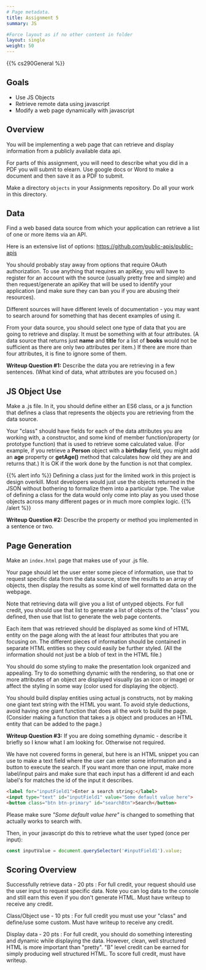 ```yaml
---
# Page metadata.
title: Assignment 5
summary: JS

#Force layout as if no other content in folder
layout: single
weight: 50
---
```


{{% cs290General %}}

## Goals

* Use JS Objects
* Retrieve remote data using javascript
* Modify a web page dynamically with javascript

## Overview

You will be implementing a web page that can retrieve and display information from
a publicly available data api.

For parts of this assignment, you will need to describe what you did in a PDF you will
submit to elearn. Use google docs or Word to make a document and then save it as a PDF to submit.

Make a directory `objects` in your Assignments repository. Do all your work in this directory.

## Data

Find a web based data source from which your application can retrieve a list of one
or more items via an API.

Here is an extensive list of options:
https://github.com/public-apis/public-apis

You should probably stay away from options that require OAuth authorization. To use anything that
requires an apiKey, you will have to register for an account with the source (usually pretty
free and simple) and then request/generate an apiKey that will be used to identify your application
(and make sure they can ban you if you are abusing their resources).

Different sources will have different levels of documentation - you may want to search around
for something that has decent examples of using it.

From your data source, you should select one type of data that you are going to retrieve and display.
It must be something with at four attributes. (A data source that returns just **name** and **title**
for a list of **books** would not be sufficient as there are only two attributes per item.) If there
are more than four attributes, it is fine to ignore some of them.

**Writeup Question #1:** Describe the data you are retrieving in a few sentences. (What kind of
data, what attributes are you focused on.)

## JS Object Use

Make a .js file. In it, you should define either an ES6 class, or a js function that defines a class
that represents the objects you are retrieving from the data source.

Your "class" should have fields for each of the data attributes you are working with, a constructor,
and some kind of member function/property (or prototype function) that is used to retrieve some calculated
value. (For example, if you retrieve a **Person** object with a **birthday** field, you might add
an **age** property or **getAge()** method that calculates how old they are and returns that.) It is
OK if the work done by the function is not that complex.

{{% alert info %}}
Defining a class just for the limited work in this project is design overkill. Most developers would
just use the objects returned in the JSON without bothering to formalize them into a particular
type. The value of defining a class for the data would only come into play as you used those
objects across many different pages or in much more complex logic.
{{% /alert %}}

**Writeup Question #2:** Describe the property or method you implemented in a sentence or two.

## Page Generation

Make an `index.html` page that makes use of your .js file.

Your page should let the user enter some piece of information, use that to request specific data
from the data source, store the results to an array of objects, then display the results as some
kind of well formatted data on the webpage.

Note that retrieving data will give you a list of untyped objects. For full credit, you should
use that list to generate a list of objects of the "class" you defined, then use that list
to generate the web page contents.

Each item that was retrieved should be displayed as some kind of HTML entity on the page along
with the at least four attributes that you are focusing on. The different pieces of information
should be contained in separate HTML entities so they could easily be further styled. (All
the information should not just be a blob of text in the HTML file.)

You should do some styling to make the presentation look organized and appealing. Try
to do something dynamic with the rendering, so that one or more attributes of an object are displayed
visually (as an icon or image) or affect the styling in some way (color used for displaying
the object).

You should build display entities using actual js constructs, not by making one giant text string
with the HTML you want. To avoid style deductions, avoid having one giant function that does
all the work to build the page. (Consider making a function that takes a js object and produces
an HTML entity that can be added to the page.)

**Writeup Question #3:** If you are doing something dynamic - describe it briefly so I know what
I am looking for. Otherwise not required.

We have not covered forms in general, but here is an HTML snippet you can use to make a text field
where the user can enter some information and a button to execute the search. If you want more than
one input, make more label/input pairs and make sure that each input has a different id and each
label's for matches the id of the input it describes.

~~~ html
<label for="inputField1">Enter a search string:</label>
<input type="text" id="inputField1" value="Some default value here">
<button class="btn btn-primary" id="searchBtn">Search</button>
~~~

Please make sure *"Some default value here"* is changed to something that actually works to search
with.

Then, in your javascript do this to retrieve what the user typed (once per input):

~~~ js
const inputValue = document.querySelector('#inputField1').value;
~~~

## Scoring Overview

Successfully retrieve data - 20 pts
: For full credit, your request should use the user input to request specific data.
Note you can log data to the console and still earn this even if you don't generate HTML.
Must have writeup to receive any credit.

Class/Object use - 10 pts
: For full credit you must use your "class" and define/use some custom.
Must have writeup to receive any credit.

Display data - 20 pts
: For full credit, you should do something interesting and dynamic while displaying the data.
However, clean, well structured HTML is more important than "pretty". "B" level credit can
be earned for simply producing well structured HTML. To score full credit, must have writeup.
